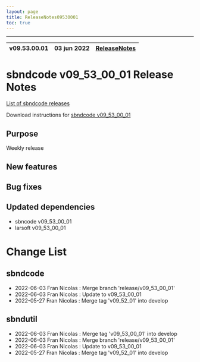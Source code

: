 ```yaml
---
layout: page
title: ReleaseNotes09530001
toc: true
---
```


-----------------------------------------------------------------------------
| v09.53.00.01 | 03 jun 2022 | [ReleaseNotes](ReleaseNotes09530001.html) |
| --- | --- | --- |



sbndcode v09_53_00_01 Release Notes
=======================================================================================

[List of sbndcode releases](List_of_SBND_code_releases.html)

Download instructions for [sbndcode v09_53_00_01](http://scisoft.fnal.gov/scisoft/bundles/sbnd/v09_53_00_01/sbndcode-v09_53_00_01.html)

Purpose
---------------------------------------------------
Weekly release

New features
---------------------------------------------------

Bug fixes
---------------------------------------------------

Updated dependencies
---------------------------------------------------
- sbncode v09_53_00_01
- larsoft v09_53_00_01

Change List
==========================================

sbndcode
---------------------------------------------------

* 2022-06-03  Fran Nicolas : Merge branch 'release/v09_53_00_01'
* 2022-06-03  Fran Nicolas : Update to v09_53_00_01
* 2022-05-27  Fran Nicolas : Merge tag 'v09_52_01' into develop

sbndutil
---------------------------------------------------

* 2022-06-03  Fran Nicolas : Merge tag 'v09_53_00_01' into develop
* 2022-06-03  Fran Nicolas : Merge branch 'release/v09_53_00_01'
* 2022-06-03  Fran Nicolas : Update to v09_53_00_01
* 2022-05-27  Fran Nicolas : Merge tag 'v09_52_01' into develop
